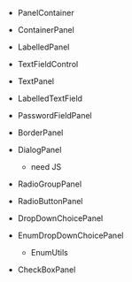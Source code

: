 
- PanelContainer
- ContainerPanel
- LabelledPanel
- TextFieldControl

- TextPanel

- LabelledTextField
- PasswordFieldPanel
- BorderPanel
- DialogPanel
    - need JS
- RadioGroupPanel
- RadioButtonPanel
- DropDownChoicePanel
- EnumDropDownChoicePanel
    - EnumUtils
- CheckBoxPanel

